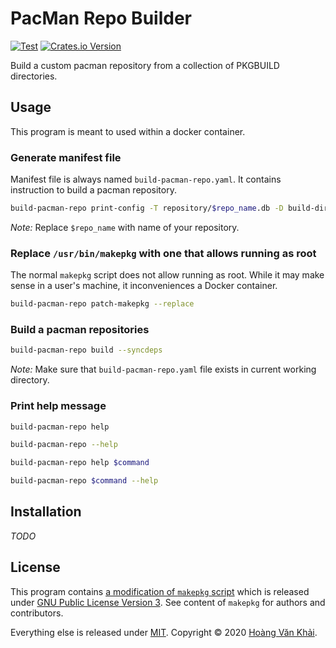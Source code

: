 # PacMan Repo Builder

[![Test](https://github.com/KSXGitHub/pacman-repo-builder/workflows/Test/badge.svg)](https://github.com/KSXGitHub/pacman-repo-builder/actions?query=workflow%3ATest)
[![Crates.io Version](https://img.shields.io/crates/v/pacman-repo-builder?logo=rust)](https://crates.io/crates/pacman-repo-builder)

Build a custom pacman repository from a collection of PKGBUILD directories.

## Usage

This program is meant to used within a docker container.

### Generate manifest file

Manifest file is always named `build-pacman-repo.yaml`. It contains instruction to build a pacman repository.

```sh
build-pacman-repo print-config -T repository/$repo_name.db -D build-directories > build-pacman-repo.yaml
```

_Note:_ Replace `$repo_name` with name of your repository.

### Replace `/usr/bin/makepkg` with one that allows running as root

The normal `makepkg` script does not allow running as root. While it may make sense in a user's machine, it inconveniences a Docker container.

```sh
build-pacman-repo patch-makepkg --replace
```

### Build a pacman repositories

```sh
build-pacman-repo build --syncdeps
```

_Note:_ Make sure that `build-pacman-repo.yaml` file exists in current working directory.

### Print help message

```sh
build-pacman-repo help
```

```sh
build-pacman-repo --help
```

```sh
build-pacman-repo help $command
```

```sh
build-pacman-repo $command --help
```

## Installation

_TODO_

## License

This program contains [a modification of `makepkg` script](https://git.io/JTqsZ) which is released under [GNU Public License Version 3](https://git.io/JTq3Y). See content of `makepkg` for authors and contributors.

Everything else is released under [MIT](https://git.io/JTq3K). Copyright © 2020 [Hoàng Văn Khải](https://github.com/KSXGitHub/).
